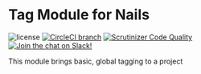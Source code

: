 # Tag Module for Nails

![license](https://img.shields.io/badge/license-MIT-green.svg)
[![CircleCI branch](https://img.shields.io/circleci/project/github/nails/module-tag.svg)](https://circleci.com/gh/nails/module-tag)
[![Scrutinizer Code Quality](https://scrutinizer-ci.com/g/nails/module-tag/badges/quality-score.png)](https://scrutinizer-ci.com/g/nails/module-tag)
[![Join the chat on Slack!](https://now-examples-slackin-rayibnpwqe.now.sh/badge.svg)](https://nails-app.slack.com/shared_invite/MTg1NDcyNjI0ODcxLTE0OTUwMzA1NTYtYTZhZjc5YjExMQ)

This module brings basic, global tagging to a project
